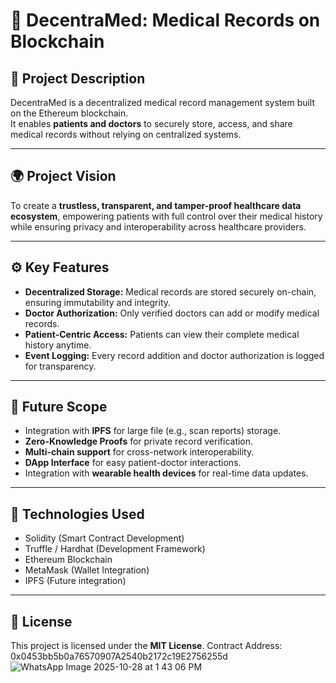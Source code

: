 # 🏥 DecentraMed: Medical Records on Blockchain

## 📘 Project Description
DecentraMed is a decentralized medical record management system built on the Ethereum blockchain.  
It enables **patients and doctors** to securely store, access, and share medical records without relying on centralized systems.

---

## 🌍 Project Vision
To create a **trustless, transparent, and tamper-proof healthcare data ecosystem**, empowering patients with full control over their medical history while ensuring privacy and interoperability across healthcare providers.

---

## ⚙️ Key Features
- **Decentralized Storage:** Medical records are stored securely on-chain, ensuring immutability and integrity.  
- **Doctor Authorization:** Only verified doctors can add or modify medical records.  
- **Patient-Centric Access:** Patients can view their complete medical history anytime.  
- **Event Logging:** Every record addition and doctor authorization is logged for transparency.

---

## 🚀 Future Scope
- Integration with **IPFS** for large file (e.g., scan reports) storage.  
- **Zero-Knowledge Proofs** for private record verification.  
- **Multi-chain support** for cross-network interoperability.  
- **DApp Interface** for easy patient-doctor interactions.  
- Integration with **wearable health devices** for real-time data updates.

---

## 🧩 Technologies Used
- Solidity (Smart Contract Development)
- Truffle / Hardhat (Development Framework)
- Ethereum Blockchain
- MetaMask (Wallet Integration)
- IPFS (Future integration)

---

## 📄 License
This project is licensed under the **MIT License**.
Contract Address: 0x0453bb5b0a76570907A2540b2172c19E2756255d
![WhatsApp Image 2025-10-28 at 1 43 06 PM](https://github.com/user-attachments/assets/88eda0e1-837b-47f9-9d87-c3fd89f7e40b)
